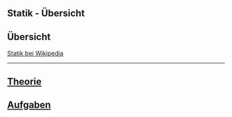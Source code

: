 
Statik - Übersicht
---
## Übersicht

[Statik bei Wikipedia](https://de.wikipedia.org/wiki/Statik)

---
## [Theorie](theorie.md)
## [Aufgaben](aufgaben.md)
